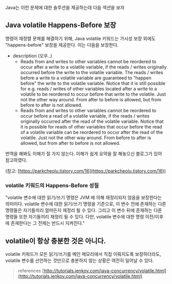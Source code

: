 Java는 이런 문제에 대한 솔루션을 제공하는데 다음 섹션을 보자 

## Java volatile Happens-Before 보장

명령어 재정렬 문제를 해결하기 위해, Java volatile 키워드는 가시성 보장 외에도 "happens-before" 보장을 제공한다. 이는 다음을 보장한다. 

- description (오우..)
    - Reads from and writes to other variables cannot be reordered to occur after a write to a volatile variable, if the reads / writes originally occurred before the write to the volatile variable.
    The reads / writes before a write to a volatile variable are guaranteed to "happen before" the write to the volatile variable. Notice that it is still possible for e.g. reads / writes of other variables located after a write to a volatile to be reordered to occur before that write to the volatile. Just not the other way around. From after to before is allowed, but from before to after is not allowed.
    - Reads from and writes to other variables cannot be reordered to occur before a read of a volatile variable, if the reads / writes originally occurred after the read of the volatile variable. Notice that it is possible for reads of other variables that occur before the read of a volatile variable can be reordered to occur after the read of the volatile. Just not the other way around. From before to after is allowed, but from after to before is not allowed.

번역을 해봐도 이해가 잘 가지 않는다. 이해가 쉽게 요약을 잘 해놓으신 블로그가 있어 참고하였다.

(참고: [https://parkcheolu.tistory.com/16](https://parkcheolu.tistory.com/16))

### volatile 키워드의 Happens-Before 성질

"volatile 변수에 대한 읽기/쓰기 명령은 JVM 에 의해 재정리되지 않음을 보장한다는 의미이다. volatile 변수에 대한 읽기/쓰기 명령을 기준으로, 이 변수 전에 존재하는 다른 명령들은 자기들끼리 얼마든지 재정리 될 수 있다. 그리고 이 변수 뒤에 존재하는 다른 명령들 또한 자기들끼리 재정리 될 수 있다. 다만, volatile 변수에 대한 명령 이전/이후에 존재한다는 그 전제는 반드시 지켜진다."

## volatile이 항상 충분한 것은 아니다.

volatile 키워드가 모든 읽기/쓰기를 메인 메모리에서 직접 이뤄지도록 보장하더라도, volatile 변수를 선언하는 것만으로 충분하지 않는 상황은 여전히 일어날 수 있다.

> references
[http://tutorials.jenkov.com/java-concurrency/volatile.html](http://tutorials.jenkov.com/java-concurrency/volatile.html)
>
